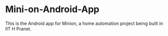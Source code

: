 # Mini-on-Android-App

This is the Android app for Minion, a home automation project being built in IIT H Pranet.
